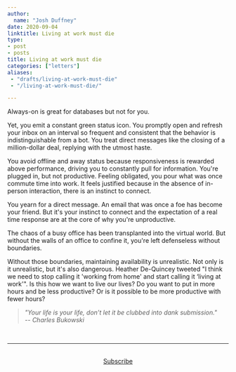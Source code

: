 ```yaml
---
author:
  name: "Josh Duffney"
date: 2020-09-04
linktitle: Living at work must die
type:
- post
- posts
title: Living at work must die
categories: ["letters"]
aliases:
 - "drafts/living-at-work-must-die"
 - "/living-at-work-must-die/"

---
```


Always-on is great for databases but not for you. 

Yet, you emit a constant green status icon. You promptly open and refresh your inbox on an interval so frequent and consistent that the behavior is indistinguishable from a bot. You treat direct messages like the closing of a million-dollar deal, replying with the utmost haste. 

You avoid offline and away status because responsiveness is rewarded above performance, driving you to constantly pull for information. You're plugged in, but not productive. Feeling obligated, you pour what was once commute time into work. It feels justified because in the absence of in-person interaction, there is an instinct to connect. 

You yearn for a direct message. An email that was once a foe has become your friend. But it's your instinct to connect and the expectation of a real time response are at the core of why you're unproductive. 

The chaos of a busy office has been transplanted into the virtual world. But without the walls of an office to confine it, you're left defenseless without boundaries.

Without those boundaries, maintaining availability is unrealistic. Not only is it unrealistic, but it's also dangerous. Heather De-Quincey tweeted "I think we need to stop calling it 'working from home' and start calling it ‘living at work'". Is this how we want to live our lives? Do you want to put in more hours and be less productive? Or is it possible to be more productive with fewer hours?

> _"Your life is your life, don’t let it be clubbed into dank submission."   
> -- Charles Bukowski_

<br>

---

<br>

<div align="center">
<a href="https://share.mailbrew.com/joshduffney/josh-duffney-monthly-digest-EJ7KkacwQyPl">Subscribe</a>
</div>

<br>